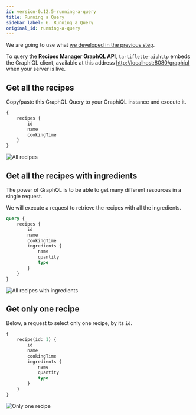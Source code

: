 ```yaml
---
id: version-0.12.5-running-a-query
title: Running a Query
sidebar_label: 6. Running a Query
original_id: running-a-query
---
```


We are going to use what [we developed in the previous step](./write-your-resolvers.md).

To query the **Recipes Manager GraphQL API**, `tartiflette-aiohttp` embeds the GraphiQL client, available at this address [http://localhost:8080/graphiql](http://localhost:8080/graphiql) when your server is live.

## Get all the recipes

Copy/paste this GraphQL Query to your GraphiQL instance and execute it.

```graphql
{
    recipes {
        id
        name
        cookingTime
    }
}
```

![All recipes](/docs/assets/query-all-recipes.png)

## Get all the recipes with ingredients

The power of GraphQL is to be able to get many different resources in a single request.

We will execute a request to retrieve the recipes with all the ingredients.

```graphql
query {
    recipes {
        id
        name
        cookingTime
        ingredients {
            name
            quantity
            type
        }
    }
}
```

![All recipes with ingredients](/docs/assets/query-all-recipes-with-ingredients.png)

## Get only one recipe

Below, a request to select only one recipe, by its `id`.

```graphql
{
    recipe(id: 1) {
        id
        name
        cookingTime
        ingredients {
            name
            quantity
            type
        }
    }
}
```

![Only one recipe](/docs/assets/query-one-recipe.png)
